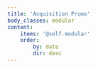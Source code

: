 ```yaml
---
title: 'Acquisition Promo'
body_classes: modular
content:
    items: '@self.modular'
    order:
        by: date
        dir: desc
---
```


